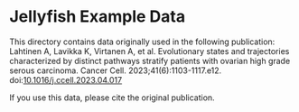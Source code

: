 # Jellyfish Example Data

This directory contains data originally used in the following publication:
Lahtinen A, Lavikka K, Virtanen A, et al. Evolutionary states and trajectories characterized by distinct pathways stratify patients with ovarian high grade serous carcinoma. Cancer Cell. 2023;41(6):1103-1117.e12. doi:[10.1016/j.ccell.2023.04.017](https://doi.org/10.1016/j.ccell.2023.04.017)

If you use this data, please cite the original publication.
